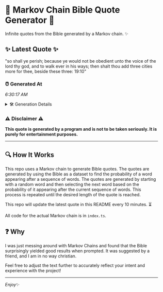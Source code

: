 # 📖 Markov Chain Bible Quote Generator 📖

Infinite quotes from the Bible generated by a Markov chain. ✨

## ✨ Latest Quote ✨
"so shall ye perish; because ye would not be obedient unto the voice of the lord thy god, and to walk ever in his ways; then shalt thou add three cities more for thee, beside these three: 19:10"

### ⏰ Generated At
*6:30:17 AM*

<details>
    <summary>🛠️ Generation Details</summary>
    <p>
        <strong>🌱 Seed:</strong> so<br>
        <strong>🔄 Iterations:</strong> 37<br>
        <strong>📜 Context History:</strong><br>[ so ]: shall<br>[ so, shall ]: ye<br>[ so, shall, ye ]: perish;<br>[ so, shall, ye, perish; ]: because<br>[ so, shall, ye, perish;, because ]: ye<br>[ so, shall, ye, perish;, because, ye ]: would<br>[ shall, ye, perish;, because, ye, would ]: not<br>[ ye, perish;, because, ye, would, not ]: be<br>[ perish;, because, ye, would, not, be ]: obedient<br>[ because, ye, would, not, be, obedient ]: unto<br>[ ye, would, not, be, obedient, unto ]: the<br>[ would, not, be, obedient, unto, the ]: voice<br>[ not, be, obedient, unto, the, voice ]: of<br>[ be, obedient, unto, the, voice, of ]: the<br>[ obedient, unto, the, voice, of, the ]: lord<br>[ unto, the, voice, of, the, lord ]: thy<br>[ the, voice, of, the, lord, thy ]: god,<br>[ voice, of, the, lord, thy, god, ]: and<br>[ of, the, lord, thy, god,, and ]: to<br>[ the, lord, thy, god,, and, to ]: walk<br>[ lord, thy, god,, and, to, walk ]: ever<br>[ thy, god,, and, to, walk, ever ]: in<br>[ god,, and, to, walk, ever, in ]: his<br>[ and, to, walk, ever, in, his ]: ways;<br>[ to, walk, ever, in, his, ways; ]: then<br>[ walk, ever, in, his, ways;, then ]: shalt<br>[ ever, in, his, ways;, then, shalt ]: thou<br>[ in, his, ways;, then, shalt, thou ]: add<br>[ his, ways;, then, shalt, thou, add ]: three<br>[ ways;, then, shalt, thou, add, three ]: cities<br>[ then, shalt, thou, add, three, cities ]: more<br>[ shalt, thou, add, three, cities, more ]: for<br>[ thou, add, three, cities, more, for ]: thee,<br>[ add, three, cities, more, for, thee, ]: beside<br>[ three, cities, more, for, thee,, beside ]: these<br>[ cities, more, for, thee,, beside, these ]: three:<br>[ more, for, thee,, beside, these, three: ]: 19:10<br>
    </p>
</details>

### ⚠️ Disclaimer ⚠️
**This quote is generated by a program and is not to be taken seriously. It is purely for entertainment purposes.**

---

## 🔍 How It Works

This repo uses a Markov chain to generate Bible quotes. The quotes are generated by using the Bible as a dataset to find the probability of a word appearing after a sequence of words. The quotes are generated by starting with a random word and then selecting the next word based on the probability of it appearing after the current sequence of words. This process is repeated until the desired length of the quote is reached.

This repo will update the latest quote in this README every 10 minutes. ⏳

All code for the actual Markov chain is in `index.ts`.

## ❓ Why

I was just messing around with Markov Chains and found that the Bible surprisingly yielded good results when prompted. 
It was suggested by a friend, and I am in no way christian.

Feel free to adjust the text further to accurately reflect your intent and experience with the project!

---

*Enjoy*✨
